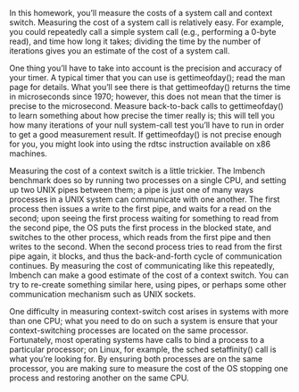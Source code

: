 In this homework, you’ll measure the costs of a system call and context
switch. Measuring the cost of a system call is relatively easy. For example,
you could repeatedly call a simple system call (e.g., performing a 0-byte
read), and time how long it takes; dividing the time by the number of
iterations gives you an estimate of the cost of a system call.

One thing you’ll have to take into account is the precision and accuracy of your timer. A typical timer that you can use is gettimeofday();
read the man page for details. What you’ll see there is that gettimeofday()
returns the time in microseconds since 1970; however, this does not mean
that the timer is precise to the microsecond. Measure back-to-back calls
to gettimeofday() to learn something about how precise the timer really is; this will tell you how many iterations of your null system-call
test you’ll have to run in order to get a good measurement result. If
gettimeofday() is not precise enough for you, you might look into
using the rdtsc instruction available on x86 machines.

Measuring the cost of a context switch is a little trickier. The lmbench
benchmark does so by running two processes on a single CPU, and setting up two UNIX pipes between them; a pipe is just one of many ways
processes in a UNIX system can communicate with one another. The first
process then issues a write to the first pipe, and waits for a read on the
second; upon seeing the first process waiting for something to read from
the second pipe, the OS puts the first process in the blocked state, and
switches to the other process, which reads from the first pipe and then
writes to the second. When the second process tries to read from the first
pipe again, it blocks, and thus the back-and-forth cycle of communication
continues. By measuring the cost of communicating like this repeatedly,
lmbench can make a good estimate of the cost of a context switch. You
can try to re-create something similar here, using pipes, or perhaps some
other communication mechanism such as UNIX sockets.

One difficulty in measuring context-switch cost arises in systems with
more than one CPU; what you need to do on such a system is ensure that
your context-switching processes are located on the same processor. Fortunately, most operating systems have calls to bind a process to a particular processor; on Linux, for example, the sched setaffinity() call
is what you’re looking for. By ensuring both processes are on the same
processor, you are making sure to measure the cost of the OS stopping
one process and restoring another on the same CPU.